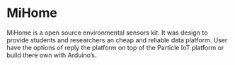 # MiHome
MiHome is a open source environmental sensors kit. It was design to provide students and researchers an cheap and reliable data platform. User have the options of reply the platform on top of the Particle IoT platform or build there own with Arduino’s. 
